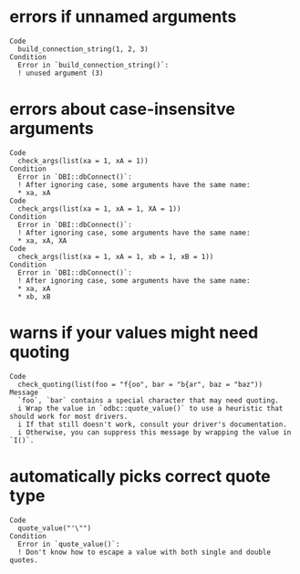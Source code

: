 # errors if unnamed arguments

    Code
      build_connection_string(1, 2, 3)
    Condition
      Error in `build_connection_string()`:
      ! unused argument (3)

# errors about case-insensitve arguments

    Code
      check_args(list(xa = 1, xA = 1))
    Condition
      Error in `DBI::dbConnect()`:
      ! After ignoring case, some arguments have the same name:
      * xa, xA
    Code
      check_args(list(xa = 1, xA = 1, XA = 1))
    Condition
      Error in `DBI::dbConnect()`:
      ! After ignoring case, some arguments have the same name:
      * xa, xA, XA
    Code
      check_args(list(xa = 1, xA = 1, xb = 1, xB = 1))
    Condition
      Error in `DBI::dbConnect()`:
      ! After ignoring case, some arguments have the same name:
      * xa, xA
      * xb, xB

# warns if your values might need quoting

    Code
      check_quoting(list(foo = "f{oo", bar = "b{ar", baz = "baz"))
    Message
      `foo`, `bar` contains a special character that may need quoting.
      i Wrap the value in `odbc::quote_value()` to use a heuristic that should work for most drivers.
      i If that still doesn't work, consult your driver's documentation.
      i Otherwise, you can suppress this message by wrapping the value in `I()`.

# automatically picks correct quote type

    Code
      quote_value("'\"")
    Condition
      Error in `quote_value()`:
      ! Don't know how to escape a value with both single and double quotes.

